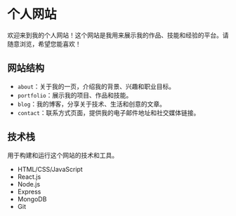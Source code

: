 # 个人网站

欢迎来到我的个人网站！这个网站是我用来展示我的作品、技能和经验的平台。请随意浏览，希望您能喜欢！

## 网站结构

- `about`：关于我的一页，介绍我的背景、兴趣和职业目标。
- `portfolio`：展示我的项目、作品和技能。
- `blog`：我的博客，分享关于技术、生活和创意的文章。
- `contact`：联系方式页面，提供我的电子邮件地址和社交媒体链接。

## 技术栈

用于构建和运行这个网站的技术和工具。

- HTML/CSS/JavaScript
- React.js
- Node.js
- Express
- MongoDB
- Git

